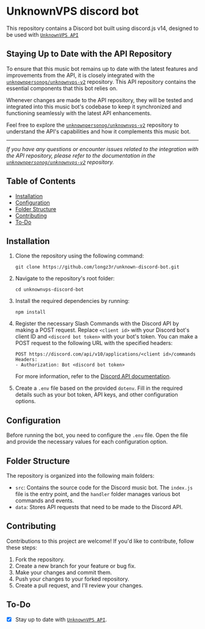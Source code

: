 # UnknownVPS discord bot

This repository contains a Discord bot built using discord.js v14, designed to be used with [`UnknownVPS API`](https://github.com/unknownpersonog/unknownvps-v2/)

## Staying Up to Date with the API Repository

To ensure that this music bot remains up to date with the latest features and improvements from the API, it is closely integrated with the [`unknownpersonog/unknownvps-v2`](https://github.com/unknownpersonog/unknownvps-v2/) repository. This API repository contains the essential components that this bot relies on.

Whenever changes are made to the API repository, they will be tested and integrated into this music bot's codebase to keep it synchronized and functioning seamlessly with the latest API enhancements.

Feel free to explore the [`unknownpersonog/unknownvps-v2`](https://github.com/unknownpersonog/unknownvps-v2/) repository to understand the API's capabilities and how it complements this music bot.

---

_If you have any questions or encounter issues related to the integration with the API repository, please refer to the documentation in the [`unknownpersonog/unknownvps-v2`](https://github.com/unknownpersonog/unknownvps-v2/) repository._


## Table of Contents

- [Installation](#installation)
- [Configuration](#configuration)
- [Folder Structure](#folder-structure)
- [Contributing](#contributing)
- [To-Do](#to-do)

## Installation

1. Clone the repository using the following command:

   ```shell
   git clone https://github.com/longz3r/unknown-discord-bot.git
   ```

2. Navigate to the repository's root folder:

   ```shell
   cd unknownvps-discord-bot
   ```

3. Install the required dependencies by running:

   ```shell
   npm install
   ```

4. Register the necessary Slash Commands with the Discord API by making a POST request. Replace `<client id>` with your Discord bot's client ID and `<discord bot token>` with your bot's token. You can make a POST request to the following URL with the specified headers:

   ```http
   POST https://discord.com/api/v10/applications/<client id>/commands
   Headers:
   - Authorization: Bot <discord bot token>
   ```

   For more information, refer to the [Discord API documentation](https://discord.com/developers/docs/interactions/slash-commands).

5. Create a `.env` file based on the provided `dotenv`. Fill in the required details such as your bot token, API keys, and other configuration options.

## Configuration

Before running the bot, you need to configure the `.env` file. Open the file and provide the necessary values for each configuration option.

## Folder Structure

The repository is organized into the following main folders:

- `src`: Contains the source code for the Discord music bot. The `index.js` file is the entry point, and the `handler` folder manages various bot commands and events.
- `data`: Stores API requests that need to be made to the Discord API.

## Contributing

Contributions to this project are welcome! If you'd like to contribute, follow these steps:

1. Fork the repository.
2. Create a new branch for your feature or bug fix.
3. Make your changes and commit them.
4. Push your changes to your forked repository.
5. Create a pull request, and I'll review your changes.

## To-Do

- [x] Stay up to date with [`UnknownVPS API`](https://github.com/unknownpersonog/unknownvps-v2/).

